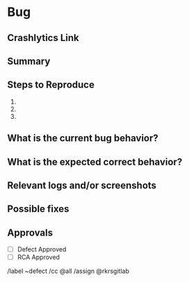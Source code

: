 # Bug
<!-- Please provide a breif description on the bug  -->
## Crashlytics Link
<!-- Please provide a link to Firebase crashlytics if available  -->

## Summary

<!-- (Summarize the bug encountered concisely) -->


## Steps to Reproduce
<!-- (How one can reproduce the issue - this is very important) -->

1. <!-- Step 1 -->
1. <!-- Step 2 -->
1. <!-- Step 3 -->

## What is the current bug behavior?

<!-- (What actually happens) -->


## What is the expected correct behavior?

<!-- (What you should see instead) -->


## Relevant logs and/or screenshots

<!-- (Paste any relevant logs - please use code blocks (```) to format console output,
logs, and code as it's very hard to read otherwise.) -->


## Possible fixes

<!-- (If you can, link to the line of code that might be responsible for the problem) -->

## Approvals
- [ ] Defect Approved
- [ ] RCA Approved

/label ~defect
/cc @all
/assign @rkrsgitlab
